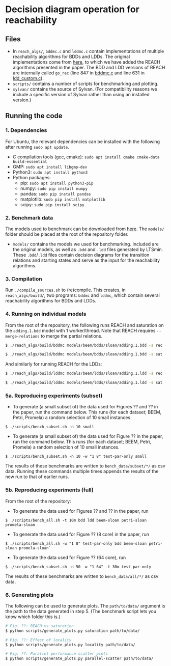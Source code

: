 # Decision diagram operation for reachability

## Files
* In `reach_algs/`, `bddmc.c` and `lddmc.c` contain implementations of multiple reachability algorithms for BDDs and LDDs. The original implementations come from [here](https://github.com/trolando/sylvan/tree/master/examples), to which we have added the REACH algorithms presented in the paper. The BDD and LDD versions of REACH are internally called `go_rec` (line 847 in [bddmc.c](reach_algs/bddmc.c) and line 631 in [ldd_custom.c](reach_algs/ldd_custom.c)).
* `scripts/` contains a number of scripts for benchmarking and plotting.
* `sylvan/` contains the source of Sylvan. (For compatibility reasons we include a specific version of Sylvan rather than using an installed version.)

## Running the code

### 1. Dependencies
For Ubuntu, the relevant dependencies can be installed with the following after running `sudo apt update`.

* C compilation tools (gcc, cmake): `sudo apt install cmake cmake-data build-essential`
* GMP: `sudo apt install libgmp-dev`
* Python3: `sudo apt install python3`
* Python packages:
    * pip: `sudo apt install python3-pip`
    * numpy: `sudo pip install numpy`
    * pandas: `sudo pip install pandas`
    * matplotlib: `sudo pip install matplotlib`
    * scipy: `sudo pip install scipy`

### 2. Benchmark data
The models used to benchmark can be downloaded from [here](https://surfdrive.surf.nl/files/index.php/s/W38OBT78zEZM9MN). The `models/` folder should be placed at the root of the repository folder.

* `models/` contains the models we used for benchmarking. Included are the original models, as well as `.bdd` and `.ldd` files generated by LTSmin. These `.bdd`/`.ldd` files contain decision diagrams for the transition relations and starting states and serve as the input for the reachability algorithms.

### 3. Compilation
Run `./compile_sources.sh` to (re)compile. This creates, in `reach_algs/build/`, two programs: `bddmc` and `lddmc`, which contain several reachability algorithms for BDDs and LDDs.

### 4. Running on individual models
From the root of the repository, the following runs REACH and saturation on the `adding.1.bdd` model with 1 worker/thread. Note that REACH requires `--merge-relations` to merge the partial relations.
```bash
$ ./reach_algs/build/bddmc models/beem/bdds/sloan/adding.1.bdd -s rec --merge-relations -w 1

$ ./reach_algs/build/bddmc models/beem/bdds/sloan/adding.1.bdd -s sat -w 1
```

And similarly for running REACH for the LDDs:
```bash
$ ./reach_algs/build/lddmc models/beem/ldds/sloan/adding.1.ldd -s rec --merge-relations -w 1

$ ./reach_algs/build/lddmc models/beem/ldds/sloan/adding.1.ldd -s sat -w 1
```

### 5a. Reproducing experiments (subset)

* To generate (a small subset of) the data used for Figures ?? and ?? in the paper, run the command below. This runs (for each dataset; BEEM, Petri, Promela) a random selection of 10 small instances.
```
$ ./scripts/bench_subset.sh -n 10 small
``` 

* To generate (a small subset of) the data used for Figure ?? in the paper, run the command below. This runs (for each dataset; BEEM, Petri, Promela) a random selection of 10 small instances.
```
$ ./scripts/bench_subset.sh -n 10 -w "1 8" test-par-only small
```

The results of these benchmarks are written to `bench_data/subset/*/` as csv data. Running these commands multiple times appends the results of the new run to that of earlier runs.

### 5b. Reproducing experiments (full)
From the root of the repository:

* To generate the data used for Figures ?? and ?? in the paper, run 
```
$ ./scripts/bench_all.sh -t 10m bdd ldd beem-sloan petri-sloan promela-sloan
```


* To generate the data used for Figure ?? (8 core) in the paper, run 
```
$ ./scripts/bench_all.sh -w "1 8" test-par-only bdd beem-sloan petri-sloan promela-sloan`
```

* To generate the data used for Figure ?? (64 core), run 
```
$ ./scripts/bench_subset.sh -n 50 -w "1 64" -t 30m test-par-only
```

The results of these benchmarks are written to `bench_data/all/*/` as csv data.

### 6. Generating plots
The following can be used to generate plots. The `path/to/data/` argument is the path to the data generated in step 5. (The benchmark script lets you know which folder this is.)

```bash
# Fig. ??: REACH vs saturation
$ python scripts/generate_plots.py saturation path/to/data/

# Fig. ??: Effect of locality
$ python scripts/generate_plots.py locality path/to/data/

# Fig. ??: Parallel performance scatter plots
$ python scripts/generate_plots.py parallel-scatter path/to/data/
```
